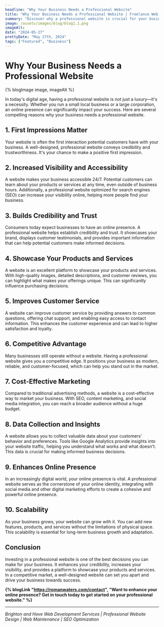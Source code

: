 ```yaml
---
headline: "Why Your Business Needs a Professional Website"
title: "Why Your Business Needs a Professional Website | Freelance Web Developer | Roman Waters"
summary: "Discover why a professional website is crucial for your business. Learn how it boosts credibility, visibility, and customer trust, providing a competitive edge and driving success in the digital age."
image: /assets/images/blog/blog1.1.png
imageAlt:
date: "2024-05-27"
prettyDate: "May 27th, 2024"
tags: ["Featured", "Business"]
---
```


# Why Your Business Needs a Professional Website

{% blogImage image, imageAlt %}

In today's digital age, having a professional website is not just a luxury—it's a necessity. Whether you run a small local business or a large corporation, an online presence can significantly impact your success. Here are several compelling reasons why your business needs a professional website.

## 1. **First Impressions Matter**

Your website is often the first interaction potential customers have with your business. A well-designed, professional website conveys credibility and trustworthiness. It's your chance to make a positive first impression.

## 2. **Increased Visibility and Accessibility**

A website makes your business accessible 24/7. Potential customers can learn about your products or services at any time, even outside of business hours. Additionally, a professional website optimized for search engines (SEO) can increase your visibility online, helping more people find your business.

## 3. **Builds Credibility and Trust**

Consumers today expect businesses to have an online presence. A professional website helps establish credibility and trust. It showcases your brand, displays customer testimonials, and provides important information that can help potential customers make informed decisions.

## 4. **Showcase Your Products and Services**

A website is an excellent platform to showcase your products and services. With high-quality images, detailed descriptions, and customer reviews, you can highlight what makes your offerings unique. This can significantly influence purchasing decisions.

## 5. **Improves Customer Service**

A website can improve customer service by providing answers to common questions, offering chat support, and enabling easy access to contact information. This enhances the customer experience and can lead to higher satisfaction and loyalty.

## 6. **Competitive Advantage**

Many businesses still operate without a website. Having a professional website gives you a competitive edge. It positions your business as modern, reliable, and customer-focused, which can help you stand out in the market.

## 7. **Cost-Effective Marketing**

Compared to traditional advertising methods, a website is a cost-effective way to market your business. With SEO, content marketing, and social media integration, you can reach a broader audience without a huge budget.

## 8. **Data Collection and Insights**

A website allows you to collect valuable data about your customers' behavior and preferences. Tools like Google Analytics provide insights into your website traffic, helping you understand what works and what doesn't. This data is crucial for making informed business decisions.

## 9. **Enhances Online Presence**

In an increasingly digital world, your online presence is vital. A professional website serves as the cornerstone of your online identity, integrating with social media and other digital marketing efforts to create a cohesive and powerful online presence.

## 10. **Scalability**

As your business grows, your website can grow with it. You can add new features, products, and services without the limitations of physical space. This scalability is essential for long-term business growth and adaptation.

## Conclusion

Investing in a professional website is one of the best decisions you can make for your business. It enhances your credibility, increases your visibility, and provides a platform to showcase your products and services. In a competitive market, a well-designed website can set you apart and drive your business towards success.

**{% blogLink "https://romanwaters.com/contact", "Want to enhance your online presence? Get in touch today to get started on your professional website." %}**

---

_Brighton and Hove Web Development Services | Professional Website Design | Web Maintenance | SEO Optimization_
